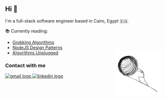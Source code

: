 <h2 >Hi 👋</h2>

I'm a full-stack software engineer based in Cairo, Egypt 🇪🇬.

📚 Currently reading:

- [Grokking Algorithms](https://www.adit.io/posts/2016-05-25-Grokking-Algorithms-Is-Out.html)
- [NodeJS Design Patterns](https://www.nodejsdesignpatterns.com/)
- [Algorithms Unplugged](https://link.springer.com/book/10.1007/978-3-642-15328-0)
  <img align="right" height="150" src="./images/sisyphean.png"  />

### Contact with me

<div align="left">
  <a href="mailto:gazzarDev@gmail.com" target="_blank">
    <img src="https://raw.githubusercontent.com/maurodesouza/profile-readme-generator/master/src/assets/icons/social/gmail/default.svg" width="47" height="35" alt="gmail logo"  />
  </a>
  <a href="https://www.linkedin.com/in/gazzaar/" target="_blank">
    <img src="https://raw.githubusercontent.com/maurodesouza/profile-readme-generator/master/src/assets/icons/social/linkedin/default.svg" width="47" height="35" alt="linkedin logo"  />
  </a>
</div>

<br clear="both">

###
